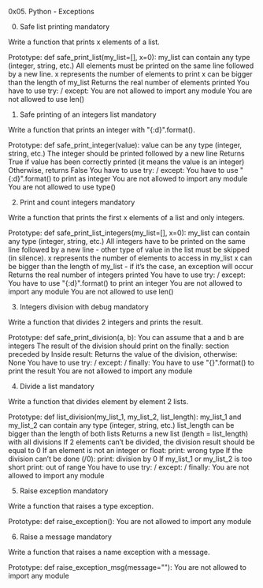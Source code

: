 0x05. Python - Exceptions

0. Safe list printing mandatory

Write a function that prints x elements of a list.

Prototype: def safe_print_list(my_list=[], x=0):
	my_list can contain any type (integer, string, etc.)
	All elements must be printed on the same line followed by a new line.
	x represents the number of elements to print
	x can be bigger than the length of my_list
	Returns the real number of elements printed
	You have to use try: / except:
	You are not allowed to import any module
	You are not allowed to use len()

1. Safe printing of an integers list mandatory

Write a function that prints an integer with "{:d}".format().

Prototype: def safe_print_integer(value):
	value can be any type (integer, string, etc.)
	The integer should be printed followed by a new line
	Returns True if value has been correctly printed (it means the value is an integer)
	Otherwise, returns False
	You have to use try: / except:
	You have to use "{:d}".format() to print as integer
	You are not allowed to import any module
	You are not allowed to use type()

2. Print and count integers mandatory

Write a function that prints the first x elements of a list and only integers.

Prototype: def safe_print_list_integers(my_list=[], x=0):
	my_list can contain any type (integer, string, etc.)
	All integers have to be printed on the same line followed by a new line - other type of value in the list must be skipped (in silence).
	x represents the number of elements to access in my_list
	x can be bigger than the length of my_list - if it’s the case, an exception will occur
	Returns the real number of integers printed
	You have to use try: / except:
	You have to use "{:d}".format() to print an integer
	You are not allowed to import any module
	You are not allowed to use len()


3. Integers division with debug mandatory

Write a function that divides 2 integers and prints the result.

Prototype: def safe_print_division(a, b):
	You can assume that a and b are integers
	The result of the division should print on the finally: section preceded by Inside result:
	Returns the value of the division, otherwise: None
	You have to use try: / except: / finally:
	You have to use "{}".format() to print the result
	You are not allowed to import any module


4. Divide a list mandatory

Write a function that divides element by element 2 lists.

Prototype: def list_division(my_list_1, my_list_2, list_length):
	my_list_1 and my_list_2 can contain any type (integer, string, etc.)
	list_length can be bigger than the length of both lists
	Returns a new list (length = list_length) with all divisions
	If 2 elements can’t be divided, the division result should be equal to 0
	If an element is not an integer or float:
	print: wrong type
	If the division can’t be done (/0):
		print: division by 0
		If my_list_1 or my_list_2 is too short
		print: out of range
		You have to use try: / except: / finally:
		You are not allowed to import any module

5. Raise exception mandatory

Write a function that raises a type exception.

Prototype: def raise_exception():
	You are not allowed to import any module


6. Raise a message mandatory

Write a function that raises a name exception with a message.

Prototype: def raise_exception_msg(message=""):
You are not allowed to import any module
